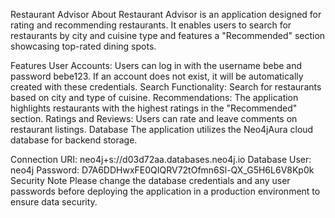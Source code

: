 Restaurant Advisor
About
Restaurant Advisor is an application designed for rating and recommending restaurants. It enables users to search for restaurants by city and cuisine type and features a "Recommended" section showcasing top-rated dining spots.

Features
User Accounts: Users can log in with the username bebe and password bebe123. If an account does not exist, it will be automatically created with these credentials.
Search Functionality: Search for restaurants based on city and type of cuisine.
Recommendations: The application highlights restaurants with the highest ratings in the "Recommended" section.
Ratings and Reviews: Users can rate and leave comments on restaurant listings.
Database
The application utilizes the Neo4jAura cloud database for backend storage.

Connection URI: neo4j+s://d03d72aa.databases.neo4j.io
Database User: neo4j
Password: D7A6DDHwxFE0QIQRV72tOfmn6Sl-QX_G5H6L6V8Kp0k
Security Note
Please change the database credentials and any user passwords before deploying the application in a production environment to ensure data security.
